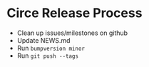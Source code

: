 # Circe Release Process

- Clean up issues/milestones on github
- Update NEWS.md
- Run `bumpversion minor`
- Run `git push --tags`
